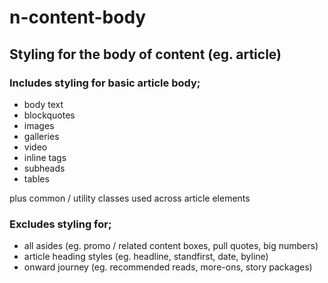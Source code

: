 # n-content-body

## Styling for the body of content (eg. article)

### Includes styling for basic article body;

- body text
- blockquotes
- images
- galleries
- video
- inline tags
- subheads
- tables

plus common / utility classes used across article elements


### Excludes styling for;

- all asides (eg. promo / related content boxes, pull quotes, big numbers)
- article heading styles (eg. headline, standfirst, date, byline)
- onward journey (eg. recommended reads, more-ons, story packages)
